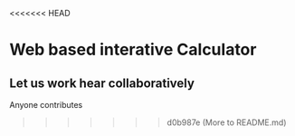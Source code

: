 <<<<<<< HEAD
# Web based interative Calculator

## Let us work hear collaboratively

Anyone contributes
>>>>>>> d0b987e (More to README.md)
